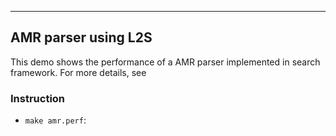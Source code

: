 
-------------------------------------
AMR parser using L2S
-------------------------------------

This demo shows the performance of a AMR parser implemented in search
framework. For more details, see


### Instruction ###

- `make amr.perf`: 


